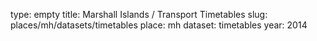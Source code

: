 type: empty
title: Marshall Islands / Transport Timetables
slug: places/mh/datasets/timetables
place: mh
dataset: timetables
year: 2014
